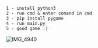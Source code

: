 ```
1 - install python3
2 - run cmd & enter comand in cmd
3 - pip install pygame
4 - run main.py
5 - good game :)
```
![IMG_4940]([https://github.com/bitsnakee/Proxy/assets/158815686/0dcd1b2e-142c-43ab-b1b9-b50e591deef2](https://github.com/fatemsh/snake_game/blob/main/Untitled.png))
